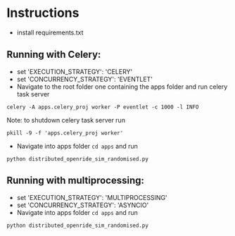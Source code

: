 # Instructions

- install requirements.txt


## Running with Celery:
- set 'EXECUTION_STRATEGY': 'CELERY'
- set 'CONCURRENCY_STRATEGY': 'EVENTLET'
- Navigate to the root folder one containing the apps folder and run celery task server

`celery -A apps.celery_proj worker -P eventlet -c 1000 -l INFO`

Note: to shutdown celery task server run

`pkill -9 -f 'apps.celery_proj worker'`

- Navigate into apps folder `cd apps` and run

`python distributed_openride_sim_randomised.py`


## Running with multiprocessing:
- set 'EXECUTION_STRATEGY': 'MULTIPROCESSING'
- set 'CONCURRENCY_STRATEGY': 'ASYNCIO'
- Navigate into apps folder `cd apps` and run

`python distributed_openride_sim_randomised.py`


